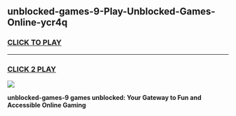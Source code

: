 
## unblocked-games-9-Play-Unblocked-Games-Online-ycr4q
<h3>
<a href="https://premium76.site?title=unblocked-games-9&ref=24A">CLICK TO PLAY</a></h3>
<hr>

<h3>
<a href="https://premium76.site?title=unblocked-games-9&ref=24A">CLICK 2 PLAY</a>
  
</h3>

<a href="https://premium76.site?title=unblocked-games-9&ref=24A"><img src="https://clearcache.store/games.png"></a>


**unblocked-games-9 games unblocked: Your Gateway to Fun and Accessible Online Gaming**

